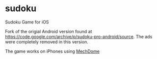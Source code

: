 # sudoku
Sudoku Game for iOS

Fork of the origial Android version found at https://code.google.com/archive/p/sudoku-pro-android/source. The ads were completely removed in this version.

The game works on iPhones using [MechDome](http://www.mechdome.com)
